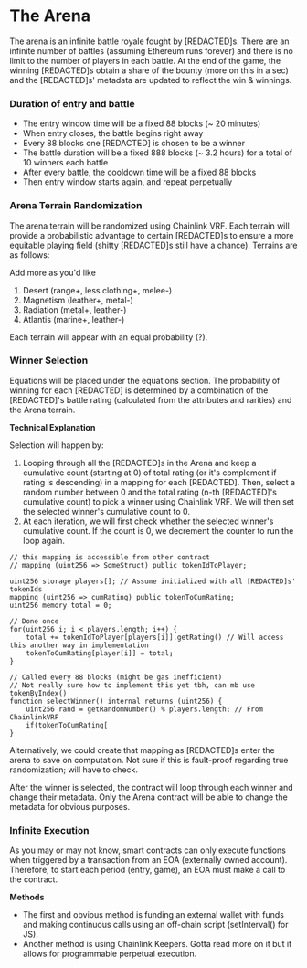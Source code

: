 # The Arena

The arena is an infinite battle royale fought by \[REDACTED]s. There are an infinite number of battles (assuming Ethereum runs forever) and there is no limit to the number of players in each battle. At the end of the game, the winning \[REDACTED]s obtain a share of the bounty (more on this in a sec) and the \[REDACTED]s' metadata are updated to reflect the win & winnings.

### Duration of entry and battle

* The entry window time will be a fixed 88 blocks (\~ 20 minutes)
* When entry closes, the battle begins right away&#x20;
* Every 88 blocks one \[REDACTED] is chosen to be a winner
* The battle duration will be a fixed 888 blocks (\~ 3.2 hours) for a total of 10 winners each battle
* After every battle, the cooldown time will be a fixed 88 blocks
* Then entry window starts again, and repeat perpetually

### Arena Terrain Randomization

The arena terrain will be randomized using Chainlink VRF. Each terrain will provide a probabilistic advantage to certain \[REDACTED]s to ensure a more equitable playing field (shitty \[REDACTED]s still have a chance). Terrains are as follows:

Add more as you'd like

1. Desert (range+, less clothing+, melee-)
2. Magnetism (leather+, metal-)
3. Radiation (metal+, leather-)
4. Atlantis (marine+, leather-)

Each terrain will appear with an equal probability (?).

### Winner Selection

Equations will be placed under the equations section. The probability of winning for each \[REDACTED] is determined by a combination of the \[REDACTED]'s battle rating (calculated from the attributes and rarities) and the Arena terrain.&#x20;

**Technical Explanation**

Selection will happen by:

1. Looping through all the \[REDACTED]s in the Arena and keep a cumulative count (starting at 0) of total rating (or it's complement if rating is descending) in a mapping for each \[REDACTED]. Then, select a random number between 0 and the total rating (n-th \[REDACTED]'s cumulative count) to pick a winner using Chainlink VRF. We will then set the selected winner's cumulative count to 0.&#x20;
2. At each iteration, we will first check whether the selected winner's cumulative count. If the count is 0, we decrement the counter to run the loop again.

```solidity
// this mapping is accessible from other contract
// mapping (uint256 => SomeStruct) public tokenIdToPlayer;

uint256 storage players[]; // Assume initialized with all [REDACTED]s' tokenIds
mapping (uint256 => cumRating) public tokenToCumRating;
uint256 memory total = 0;

// Done once
for(uint256 i; i < players.length; i++) {
    total += tokenIdToPlayer[players[i]].getRating() // Will access this another way in implementation
    tokenToCumRating[player[i]] = total;
}

// Called every 88 blocks (might be gas inefficient)
// Not really sure how to implement this yet tbh, can mb use tokenByIndex()
function selectWinner() internal returns (uint256) {
    uint256 rand = getRandomNumber() % players.length; // From ChainlinkVRF
    if(tokenToCumRating[
}

```

Alternatively, we could create that mapping as \[REDACTED]s enter the arena to save on computation. Not sure if this is fault-proof regarding true randomization; will have to check.

After the winner is selected, the contract will loop through each winner and change their metadata. Only the Arena contract will be able to change the metadata for obvious purposes.

### Infinite Execution

As you may or may not know, smart contracts can only execute functions when triggered by a transaction from an EOA (externally owned account). Therefore, to start each period (entry, game), an EOA must make a call to the contract.&#x20;

**Methods**

* The first and obvious method is funding an external wallet with funds and making continuous calls using an off-chain script (setInterval() for JS).&#x20;
* Another method is using Chainlink Keepers. Gotta read more on it but it allows for programmable perpetual execution.&#x20;
